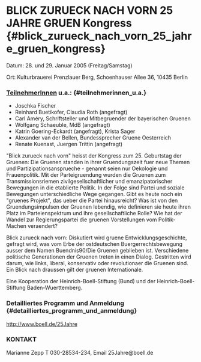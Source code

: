 # BLICK ZURUECK NACH VORN 25 JAHRE GRUEN Kongress {#blick_zurueck_nach_vorn_25_jahre_gruen_kongress}

Datum: 28. und 29. Januar 2005 (Freitag/Samstag)

Ort: Kulturbrauerei Prenzlauer Berg, Schoenhauser Allee 36, 10435 Berlin

### [TeilnehmerInnen](TeilnehmerInnen "wikilink") u.a.: {#teilnehmerinnen_u.a.}

-   Joschka Fischer
-   Reinhard Buetikofer, Claudia Roth (angefragt)
-   Carl Améry, Schriftsteller und Mitbegruender der bayerischen Gruenen
-   Wolfgang Schaeuble, MdB (angefragt)
-   Katrin Goering-Eckardt (angefragt), Krista Sager
-   Alexander van der Bellen, Bundessprecher Gruene Oesterreich
-   Renate Kuenast, Juergen Trittin (angefragt)

\"Blick zurueck nach vorn\" heisst der Kongress zum 25. Geburtstag der
Gruenen: Die Gruenen standen in ihrer Gruendungszeit fuer neue Themen
und Partizipationsansprueche - genannt seien nur Oekologie und
Frauenpolitik. Mit der Parteigruendung wurden die Gruenen zum
Transmissionsriemen zivilgesellschaftlicher und emanzipatorischer
Bewegungen in die etablierte Politik. In der Folge sind Partei und
soziale Bewegungen unterschiedliche Wege gegangen. Gibt es heute noch
ein \"gruenes Projekt\", das ueber die Partei hinausreicht? Was ist von
den Gruendungsimpulsen der Gruenen lebendig, wie definieren sie heute
ihren Platz im Parteienspektrum und ihre gesellschaftliche Rolle? Wie
hat der Wandel zur Regierungspartei die gruenen Vorstellungen vom
Politik-Machen veraendert?

Blick zurueck nach vorn: Diskutiert wird gruene Entwicklungsgeschichte,
gefragt wird, was vom Erbe der ostdeutschen Buergerrechtsbewegung ausser
dem Namen Buendnis90/Die Gruenen geblieben ist. Verschiedene politische
Generationen der Gruenen treten in einen Dialog. Gestritten wird darum,
wie links, liberal, konservativ oder revolutionaer die Gruenen sind. Ein
Blick nach draussen gilt der gruenen Internationale.

Eine Kooperation der Heinrich-Boell-Stiftung (Bund) und der
Heinrich-Boell-Stiftung Baden-Wuerttemberg.

### Detailliertes Programm und Anmeldung {#detailliertes_programm_und_anmeldung}

<http://www.boell.de/25Jahre>

### KONTAKT

Marianne Zepp T 030-28534-234, Email 25Jahre\@boell.de
